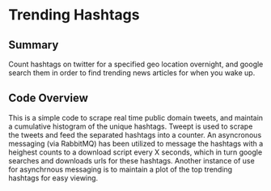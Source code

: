 # Trending Hashtags

## Summary
Count hashtags on twitter for a specified geo location overnight, and google search them in order to find trending news articles for when you wake up.

## Code Overview 

This is a simple code to scrape real time public domain tweets, and maintain a cumulative histogram of the unique hashtags. Tweept is used to scrape the tweets and feed the separated hashtags into a counter. An asyncronous messaging (via RabbitMQ) has been utilized to message the hashtags with a heighest counts to a download script every X seconds, which in turn google searches and downloads urls for these hashtags. Another instance of use for asynchrnous messaging is to maintain a plot of the top trending hashtags for easy viewing.

